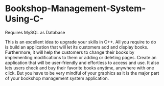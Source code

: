 # Bookshop-Management-System-Using-C-
Requires MySQL as Database

This is an excellent idea to upgrade your skills in C++. All you require to do is build an application that will let its
customers add and display books. Furthermore, it will help the customers to change their books by implementing
modifications to them or adding or deleting pages. Create an application that will be user-friendly and effortless to
access and use. It also lets users check and buy their favorite books anytime, anywhere with one click. But you have to
be very mindful of your graphics as it is the major part of your bookshop management system application.